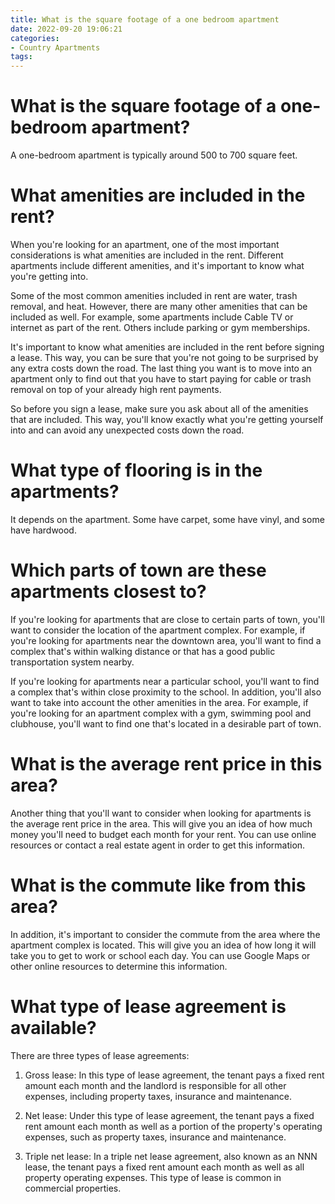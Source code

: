 ```yaml
---
title: What is the square footage of a one bedroom apartment
date: 2022-09-20 19:06:21
categories:
- Country Apartments
tags:
---
```



#  What is the square footage of a one-bedroom apartment?

A one-bedroom apartment is typically around 500 to 700 square feet.

#  What amenities are included in the rent?

When you're looking for an apartment, one of the most important considerations is what amenities are included in the rent. Different apartments include different amenities, and it's important to know what you're getting into.

Some of the most common amenities included in rent are water, trash removal, and heat. However, there are many other amenities that can be included as well. For example, some apartments include Cable TV or internet as part of the rent. Others include parking or gym memberships.

It's important to know what amenities are included in the rent before signing a lease. This way, you can be sure that you're not going to be surprised by any extra costs down the road. The last thing you want is to move into an apartment only to find out that you have to start paying for cable or trash removal on top of your already high rent payments.

So before you sign a lease, make sure you ask about all of the amenities that are included. This way, you'll know exactly what you're getting yourself into and can avoid any unexpected costs down the road.

#  What type of flooring is in the apartments?

It depends on the apartment. Some have carpet, some have vinyl, and some have hardwood.

#  Which parts of town are these apartments closest to?

If you're looking for apartments that are close to certain parts of town, you'll want to consider the location of the apartment complex. For example, if you're looking for apartments near the downtown area, you'll want to find a complex that's within walking distance or that has a good public transportation system nearby.

If you're looking for apartments near a particular school, you'll want to find a complex that's within close proximity to the school. In addition, you'll also want to take into account the other amenities in the area. For example, if you're looking for an apartment complex with a gym, swimming pool and clubhouse, you'll want to find one that's located in a desirable part of town.

#  What is the average rent price in this area?

Another thing that you'll want to consider when looking for apartments is the average rent price in the area. This will give you an idea of how much money you'll need to budget each month for your rent. You can use online resources or contact a real estate agent in order to get this information.

# What is the commute like from this area?

In addition, it's important to consider the commute from the area where the apartment complex is located. This will give you an idea of how long it will take you to get to work or school each day. You can use Google Maps or other online resources to determine this information.

#  What type of lease agreement is available?

There are three types of lease agreements:

1) Gross lease: In this type of lease agreement, the tenant pays a fixed rent amount each month and the landlord is responsible for all other expenses, including property taxes, insurance and maintenance.

2) Net lease: Under this type of lease agreement, the tenant pays a fixed rent amount each month as well as a portion of the property's operating expenses, such as property taxes, insurance and maintenance.

3) Triple net lease: In a triple net lease agreement, also known as an NNN lease, the tenant pays a fixed rent amount each month as well as all property operating expenses. This type of lease is common in commercial properties.